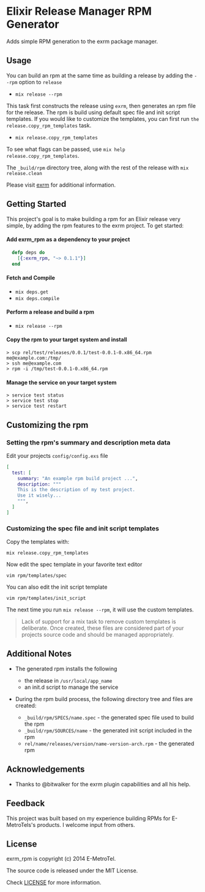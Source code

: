 # Elixir Release Manager RPM Generator

Adds simple RPM generation to the exrm package manager. 

## Usage

You can build an rpm at the same time as building a release by adding the `--rpm` option to `release`

- `mix release --rpm`

This task first constructs the release using `exrm`, then generates an rpm file for the release. The rpm is build using
default spec file and init script templates. If you would like to customize the templates, you can first run `the release.copy_rpm_templates`
task.

- `mix release.copy_rpm_templates`

To see what flags can be passed, use `mix help release.copy_rpm_templates`.

The `_build/rpm` directory tree, along with the rest of the release with `mix release.clean`

Please visit [exrm](https://github.com/bitwalker/exrm) for additional information. 

## Getting Started

This project's goal is to make building a rpm for an Elixir release very simple, by adding the rpm features to the exrm project. To get started:

#### Add exrm_rpm as a dependency to your project
```elixir
  defp deps do
    [{:exrm_rpm, "~> 0.1.1"}]
  end
```

#### Fetch and Compile

- `mix deps.get`
- `mix deps.compile`

#### Perform a release and build a rpm

- `mix release --rpm`

#### Copy the rpm to your target system and install

```
> scp rel/test/releases/0.0.1/test-0.0.1-0.x86_64.rpm me@example.com:/tmp/
> ssh me@example.com
> rpm -i /tmp/test-0.0.1-0.x86_64.rpm
```

#### Manage the service on your target system

```
> service test status
> service test stop
> service test restart
```

## Customizing the rpm

### Setting the rpm's summary and description meta data

Edit your projects `config/config.exs` file
```elixir
[
  test: [
    summary: "An example rpm build project ...",
    description: """
    This is the description of my test project. 
    Use it wisely...
    """,
  ]
]
```

### Customizing the spec file and init script templates

Copy the templates with:

`mix release.copy_rpm_templates`

Now edit the spec template in your favorite text editor

`vim rpm/templates/spec`

You can also edit the init script template

`vim rpm/templates/init_script`

The next time you run `mix release --rpm`, it will use the custom templates.

> Lack of support for a mix task to remove custom templates is deliberate. Once created, 
> these files are considered part of your projects source code and should be managed appropriately.

## Additional Notes

- The generated rpm installs the following
    - the release in `/usr/local/app_name`
    - an init.d script to manage the service

- During the rpm build process, the following directory tree and files are created:
    - `_build/rpm/SPECS/name.spec` - the generated spec file used to build the rpm
    - `_build/rpm/SOURCES/name` - the generated init script included in the rpm
    - `rel/name/releases/version/name-version-arch.rpm` - the generated rpm

## Acknowledgements

- Thanks to @bitwalker for the exrm plugin capabilities and all his help.

## Feedback

This project was built based on my experience building RPMs for E-MetroTels's products. 
I welcome input from others.

## License

exrm_rpm is copyright (c) 2014 E-MetroTel. 

The source code is released under the MIT License.

Check [LICENSE](LICENSE) for more information.
